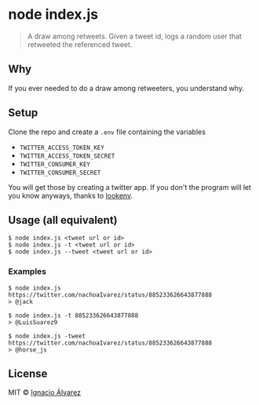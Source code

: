 # node index.js

> A draw among retweets. Given a tweet id, logs a random user that retweeted the referenced tweet.

## Why
If you ever needed to do a draw among retweeters, you understand why.

## Setup
Clone the repo and create a `.env` file containing the variables
- `TWITTER_ACCESS_TOKEN_KEY`
- `TWITTER_ACCESS_TOKEN_SECRET`
- `TWITTER_CONSUMER_KEY`
- `TWITTER_CONSUMER_SECRET`

You will get those by creating a twitter app. If you don't the program will let you know anyways, thanks to [lookenv](https://github.com/RodrigoEspinosa/lookenv).

## Usage (all equivalent)
```
$ node index.js <tweet url or id>
$ node index.js -t <tweet url or id>
$ node index.js --tweet <tweet url or id>
```

### Examples
```
$ node index.js https://twitter.com/nachoaIvarez/status/885233626643877888
> @jack

$ node index.js -t 885233626643877888
> @LuisSuarez9

$ node index.js -tweet https://twitter.com/nachoaIvarez/status/885233626643877888
> @horse_js
```

## License
MIT © [Ignacio Álvarez](http://github.com/nachoaIvarez)
